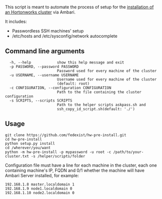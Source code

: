 
This script is meant to automate the process of setup for the [installation of an Hortonworks cluster](https://docs.hortonworks.com/HDPDocuments/Ambari-2.4.2.0/bk_ambari-installation/content/ch_Getting_Ready.html) via Ambari.

It includes:

 * Passwordless SSH machines' setup
 * /etc/hosts and /etc/sysconfig/network autocomplete

## Command line arguments

	  -h, --help            show this help message and exit
	  -p PASSWORD, --password PASSWORD
							Password used for every machine of the cluster
	  -u USERNAME, --username USERNAME
							Username used for every machine of the cluster
							(default: root)
	  -c CONFIGURATION, --configuration CONFIGURATION
							Path to the file containing the cluster configuration
	  -s SCRIPTS, --scripts SCRIPTS
							Path to the helper scripts askpass.sh and
							ssh_copy_id_script.sh(default: './')
							

## Usage

    git clone https://github.com/fedexist/hw-pre-install.git
    cd hw-pre-install
    python setup.py install
    cd /wherever/you/want
	python -m hw-pre-install -p mypassword -u root -c /path/to/your-cluster.txt -s /helper/scripts/folder
	
Configuration file must have a line for each machine in the cluster, each one containing machine's IP, FQDN and 0/1 whether the machine will have Ambari Server installed, for example:

	192.168.1.8 master.localdomain 1
	192.168.1.9 node1.localdomain 0
	192.168.1.10 node2.localdomain 0